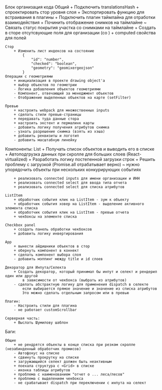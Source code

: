 Блок организация кода
    Общий
        + Подключить translationsHash
        + спроектировать стор уровня слоя
        + Экспортировать функцию для встраивания в плагины
        + Подключить плагин таймлайна для отработки взаимодействия
        + Починить отображение снимков на таймлайне
        ~ Связать статус покрытия участка со снимками на таймлайне
        + Создать в сторе отсутсвующие поля для организации (со )
        + computed свойства для полей

    Стор
        + Изменить лист индексов на состояние
            {
                "id": "number",
                "checked": "boolean",
                "geometry": "geomixergeojson"
            }
    Операции с геометриями
        + инициализация в проекте drawing object'a
        + выбор объектов по геометрии
        - Логика добавления объектов геометриями
        - Компонент, отвечающий за менеджмент объектов
        - Отображение выделенных объектов на карте (setFilter)

    Превью
        + настроить webpack для множественных inputs
        + сделать стили превью-страницы
        + передавать туда данные стора
        + настроить экстент и пермалинк карты
        - добавить логику получения атрибутов снимка
        - узнать разрешение снимка (взять из хэша)
        + добавить реквизиты и логотип
        - добавить масштабную линейку

Компоненты:
    List
        + Получать список объектов и выводить его в списке
        + Автоподгрузка данных при скролле для больших слоев (React-virtualized)
        + Разработать логику постепенной загрузки строк
        + Решить проблему с загрузкой (Promise.all отрабатывает верно)
        ~ нужно упорядочить объекты при нескольких конкурирующих событиях

        + реализовать connected inputs для имени организации и ИНН
        + реализовать connected select для ввода типа отчета
        + реализовать connected select для списка атрибутов

    ListItem
        + обработчик события клик на ListItem - зум к объекту
        + обработчик события ховер на ListItem - выделение активного элемента списка
        + обработчик события клик на ListItem - превью отчета
        + чекбоксы на элементе списка

    Checkbox panel
        + создать панель обработки чекбоксов
        + добавить логику инвертирования

    App
        + вынести айдишники объектов в стор
        + обернуть компонент в коннект
        + сделать компонент выбора слоя
        - добавить мэппинг между title и id слоев

    Декоратор для Инпута/Селекта
        + Создать декоратор, который принимал бы инпут и селект и рендерил один или другой
            в зависимости от чекбокса (выбрать из атрибутов)
        - сделать абстрактную логику для применения dispatch в селекте
            если выбирается прямое значение и значение из списка атрибутов
            Это можно сделать отдельным запросом или в превью

    Плагин:
        - Настроить стили для плагина
        - не работает customScrollbar

    Серверная часть:
        + Выслать Шумилову шаблон

Баги:

    Общие
        + не рендрятся объекты в конце списка при резком скролле (незабинденный обработчик промисов)
        - Автофокус на списке
        + сдвинуть прокрутку на списке
        + загружающийся селект должен быть неактивным
        + поехала структура с <Grid> в списке
        - иконка таблицы атрибутов
        + проблема с наименованием "отчет о ... леса/лесов"
        + проблема с выделением чекбокса
        - не срабатывает dispatch при переключении с инпута на селект
